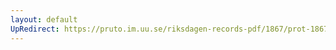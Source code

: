 ```yaml
---
layout: default
UpRedirect: https://pruto.im.uu.se/riksdagen-records-pdf/1867/prot-1867--ak--309/prot-1867--ak--309_029.pdf
---
```

